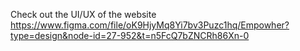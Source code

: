 Check out the UI/UX of the website
https://www.figma.com/file/oK9HjyMq8Yi7bv3Puzc1hq/Empowher?type=design&node-id=27-952&t=n5FcQ7bZNCRh86Xn-0
